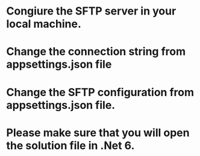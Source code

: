 # Congiure the SFTP server in your local machine.
# Change the connection string from appsettings.json file
# Change the SFTP configuration from appsettings.json file.
# Please make sure that you will open the solution file in .Net 6.

